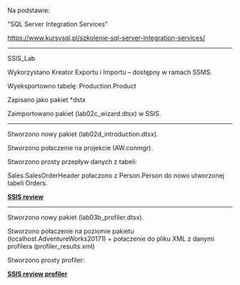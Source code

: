 Na podstawie:

"SQL Server Integration Services"


https://www.kursysql.pl/szkolenie-sql-server-integration-services/

---------------------------------------------------------------------------------------------------------

SSIS_Lab

 Wykorzystano Kreator Exportu i Importu – dostępny w ramach SSMS.

 Wyeksportowno tabelę: Production.Product

 Zapisano jako pakiet *dstx

 Zaimportowano pakiet (lab02c_wizard.dtsx) w SSIS.
 
---------------------------------------------------------------------------------------------------------
 
Stworzono nowy pakiet  (lab02d_introduction.dtsx).

Stworzono połaczenie na projekcie (AW.conmgr).

Stworzono prosty przepływ danych z tabeli:

Sales.SalesOrderHeader połaczono z Person.Person do nowo utworzonej tabeli Orders.

**[SSIS review](https://github.com/toskpl/MS-SQL/blob/master/kursysql/SSIS/MOD1/MOD1_lab02d_introduction.png)**

---------------------------------------------------------------------------------------------------------
 
Stworzono nowy pakiet  (lab03b_profiler.dtsx).

Stworzono połaczenie na poziomie pakietu (localhost.AdventureWorks20171) + połaczenie do pliku XML z danymi profilera (profiler_results.xml)

Stworzono prosty profiler:

**[SSIS review profiler](https://github.com/toskpl/MS-SQL/blob/master/kursysql/SSIS/MOD1/MOD1_lab03b_profiler.png)**

